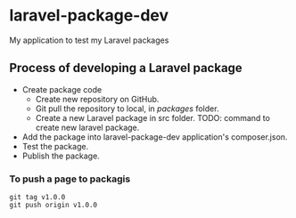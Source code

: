 # laravel-package-dev
My application to test my Laravel packages

## Process of developing a Laravel package

* Create package code
  * Create new repository on GitHub.
  * Git pull the repository to local, in *packages* folder.
  * Create a new Laravel package in src folder.
    TODO: command to create new laravel package.
* Add the package into laravel-package-dev application's composer.json.
* Test the package.
* Publish the package.

### To push a page to packagis

```shell
git tag v1.0.0
git push origin v1.0.0
```